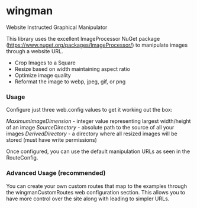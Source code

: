 # wingman
Website Instructed Graphical Manipulator

This library uses the excellent ImageProcessor NuGet package (https://www.nuget.org/packages/ImageProcessor/) to manipulate images through a website URL.

- Crop Images to a Square
- Resize based on width maintaining aspect ratio
- Optimize image quality
- Reformat the image to webp, jpeg, gif, or png

### Usage

Configure just three web.config values to get it working out the box:

*MaximumImageDimension* - integer value representing largest width/height of an image
*SourceDirectory* - absolute path to the source of all your images
*DerivedDirectory* - a directory where all resized images will be stored (must have write permissions)

Once configured, you can use the default manipulation URLs as seen in the RouteConfig.

### Advanced Usage (recommended)

You can create your own custom routes that map to the examples through the wingmanCustomRoutes web configuration section. This allows you to have more control over the site along with leading to simpler URLs.
